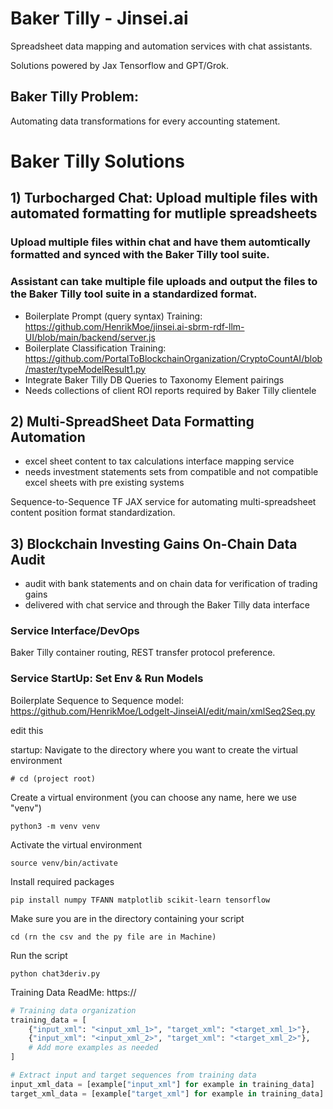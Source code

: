 # Baker Tilly - Jinsei.ai

Spreadsheet data mapping and automation services with chat assistants.

Solutions powered by Jax Tensorflow and GPT/Grok. 

## Baker Tilly Problem:

Automating data transformations for every accounting statement.  

# Baker Tilly Solutions 

## 1) Turbocharged Chat: Upload multiple files with automated formatting for mutliple spreadsheets

### Upload multiple files within chat and have them automtically formatted and synced with the Baker Tilly tool suite. 

### Assistant can take multiple file uploads and output the files to the Baker Tilly tool suite in a standardized format.

- Boilerplate Prompt (query syntax) Training: https://github.com/HenrikMoe/jinsei.ai-sbrm-rdf-llm-UI/blob/main/backend/server.js
- Boilerplate Classification Training: https://github.com/PortalToBlockchainOrganization/CryptoCountAI/blob/master/typeModelResult1.py
- Integrate Baker Tilly DB Queries to Taxonomy Element pairings 
- Needs collections of client ROI reports required by Baker Tilly clientele


## 2) Multi-SpreadSheet Data Formatting Automation

- excel sheet content to tax calculations interface mapping service 
- needs investment statements sets from compatible and not compatible excel sheets with pre existing systems

Sequence-to-Sequence TF JAX service for automating multi-spreadsheet content position format standardization.

## 3) Blockchain Investing Gains On-Chain Data Audit

- audit with bank statements and on chain data for verification of trading gains
- delivered with chat service and through the Baker Tilly data interface

### Service Interface/DevOps

Baker Tilly container routing, REST transfer protocol preference.  

### Service StartUp: Set Env & Run Models

Boilerplate Sequence to Sequence model: https://github.com/HenrikMoe/LodgeIt-JinseiAI/edit/main/xmlSeq2Seq.py

edit this

startup:
Navigate to the directory where you want to create the virtual environment
```linux
# cd (project root) 
```
Create a virtual environment (you can choose any name, here we use "venv")
```linux
python3 -m venv venv
```

Activate the virtual environment
```linux
source venv/bin/activate
```

Install required packages
```linux
pip install numpy TFANN matplotlib scikit-learn tensorflow
```

Make sure you are in the directory containing your script
```linux
cd (rn the csv and the py file are in Machine)
```
Run the script
```linux
python chat3deriv.py
```

Training Data ReadMe: https://

```python
# Training data organization
training_data = [
    {"input_xml": "<input_xml_1>", "target_xml": "<target_xml_1>"},
    {"input_xml": "<input_xml_2>", "target_xml": "<target_xml_2>"},
    # Add more examples as needed
]

# Extract input and target sequences from training data
input_xml_data = [example["input_xml"] for example in training_data]
target_xml_data = [example["target_xml"] for example in training_data]

```



